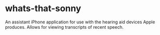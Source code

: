 # whats-that-sonny
An assistant iPhone application for use with the hearing aid devices Apple produces. Allows for viewing transcripts of recent speech.
